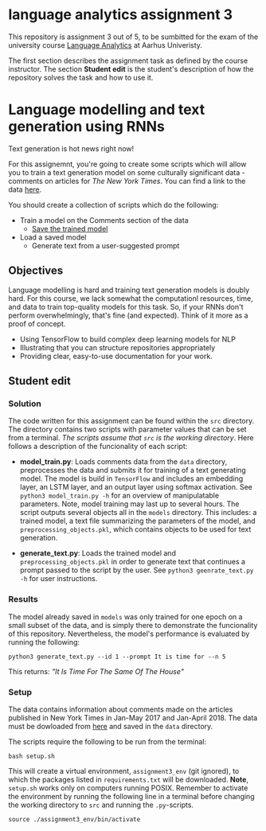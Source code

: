 # language analytics assignment 3
This repository is assignment 3 out of 5, to be sumbitted for the exam of the university course [Language Analytics](https://kursuskatalog.au.dk/en/course/115693/Language-Analytics) at Aarhus Univeristy.

The first section describes the assignment task as defined by the course instructor. The section __Student edit__ is the student's description of how the repository solves the task and how to use it.

# Language modelling and text generation using RNNs

Text generation is hot news right now!

For this assignemnt, you're going to create some scripts which will allow you to train a text generation model on some culturally significant data - comments on articles for *The New York Times*. You can find a link to the data [here](https://www.kaggle.com/datasets/aashita/nyt-comments).

You should create a collection of scripts which do the following:

- Train a model on the Comments section of the data
  - [Save the trained model](https://www.tensorflow.org/api_docs/python/tf/keras/models/save_model)
- Load a saved model
  - Generate text from a user-suggested prompt

## Objectives

Language modelling is hard and training text generation models is doubly hard. For this course, we lack somewhat the computationl resources, time, and data to train top-quality models for this task. So, if your RNNs don't perform overwhelmingly, that's fine (and expected). Think of it more as a proof of concept.

- Using TensorFlow to build complex deep learning models for NLP
- Illustrating that you can structure repositories appropriately
- Providing clear, easy-to-use documentation for your work.

## Student edit
### Solution
The code written for this assignment can be found within the ```src``` directory. The directory contains two scripts with parameter values that can be set from a terminal. _The scripts assume that ```src``` is the working directory_. Here follows a description of the funcionality of each script:

- __model_train.py__: Loads comments data from the ```data``` directory, preprocesses the data and submits it for training of a text generating model. The model is build in ```TensorFlow``` and includes an embedding layer, an LSTM layer, and an output layer using softmax activation. See ```python3 model_train.py -h``` for an overview of manipulatable parameters. Note, model training may last up to several hours. The script outputs several objects all in the ```models``` directory. This includes: a trained model, a text file summarizing the parameters of the model, and ```preprocessing_objects.pkl```, which contains objects to be used for text generation. 

- __generate_text.py__: Loads the trained model and ```preprocessing_objects.pkl``` in order to generate text that continues a prompt passed to the script by the user. See ```python3 geenrate_text.py -h``` for user instructions.

### Results
The model already saved in ```models``` was only trained for one epoch on a small subset of the data, and is simply there to demonstrate the funcionality of this repository. Nevertheless, the model's performance is evaluated by running the following:

```shell
python3 generate_text.py --id 1 --prompt It is time for --n 5
```

This returns: _"It Is Time For The Same Of The House"_

### Setup
The data contains information about comments made on the articles published in New York Times in Jan-May 2017 and Jan-April 2018. The data must be dowloaded from [here](https://www.kaggle.com/datasets/aashita/nyt-comments) and saved in the ```data``` directory.

The scripts require the following to be run from the terminal:

```shell
bash setup.sh
```

This will create a virtual environment, ```assignment3_env``` (git ignored), to which the packages listed in ```requirements.txt``` will be downloaded. __Note__, ```setup.sh``` works only on computers running POSIX. Remember to activate the environment by running the following line in a terminal before changing the working directory to ``src`` and running the ```.py```-scripts.

```shell 
source ./assignment3_env/bin/activate
```
